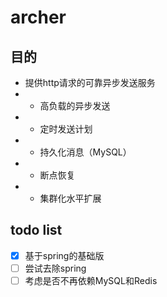 # archer

## 目的
* 提供http请求的可靠异步发送服务
* - 高负载的异步发送
* - 定时发送计划
* - 持久化消息（MySQL）
* - 断点恢复
* - 集群化水平扩展

## todo list
* [x] 基于spring的基础版
* [ ] 尝试去除spring
* [ ] 考虑是否不再依赖MySQL和Redis
